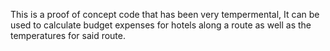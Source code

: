 This is a proof of concept code that has been very tempermental,
It can be used to calculate budget expenses for hotels along a route as well as the temperatures for said route. 